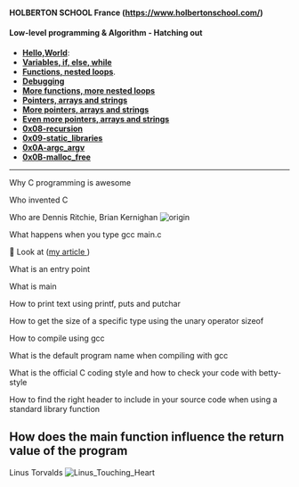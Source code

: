 

#### HOLBERTON SCHOOL France (https://www.holbertonschool.com/)


#### Low-level programming & Algorithm - Hatching out

- **[Hello,World](https://github.com/Sb0009/holbertonschool-low_level_programming/tree/master/0x00-hello_world)**: 
- **[Variables, if, else, while](https://github.com/Sb0009/holbertonschool-low_level_programming/tree/master/0x01-variables_if_else_while)**
- **[Functions, nested loops](https://github.com/Sb0009/holbertonschool-low_level_programming/tree/master/0x02-functions_nested_loops)**.
- **[Debugging](https://github.com/Sb0009/holbertonschool-low_level_programming/tree/master/0x03-debugging)**
- **[More functions, more nested loops](https://github.com/Sb0009/holbertonschool-low_level_programming/tree/master/0x04-more_functions_nested_loops)**
- **[Pointers, arrays and strings](https://github.com/Sb0009/holbertonschool-low_level_programming/tree/master/0x05-pointers_arrays_strings)**
- **[More pointers, arrays and strings](https://github.com/Sb0009/holbertonschool-low_level_programming/tree/master/0x06-pointers_arrays_strings)**
- **[Even more pointers, arrays and strings ](https://github.com/Sb0009/holbertonschool-low_level_programming/tree/master/0x07-pointers_arrays_strings)**
- **[0x08-recursion](https://github.com/Sb0009/holbertonschool-low_level_programming/tree/master/0x08-recursion)**
- **[0x09-static_libraries](https://github.com/Sb0009/holbertonschool-low_level_programming/tree/master/0x09-static_libraries)**
- **[0x0A-argc_argv](https://github.com/Sb0009/holbertonschool-low_level_programming/tree/master/0x0A-argc_argv)**
- **[0x0B-malloc_free](https://github.com/Sb0009/holbertonschool-low_level_programming/tree/master/0x0B-malloc_free)**


------------------------  

Why C programming is awesome

Who invented C

Who are Dennis Ritchie, Brian Kernighan 
![origin](https://user-images.githubusercontent.com/96126445/156945268-debe3238-1e8b-4235-ad3d-45ef30924a0a.jpg)


What happens when you type gcc main.c

📜
Look at ([my article ](https://medium.com/@sihambadyine))

What is an entry point

What is main

How to print text using printf, puts and putchar

How to get the size of a specific type using the unary operator sizeof

How to compile using gcc

What is the default program name when compiling with gcc

What is the official C coding style and how to check your code with betty-style

How to find the right header to include in your source code when using a standard
library function

How does the main function influence the return value of the program
------------------------  
Linus Torvalds
![Linus_Touching_Heart](https://user-images.githubusercontent.com/96126445/156945447-9064595a-b98f-4282-a178-53f3cbac674c.gif)






